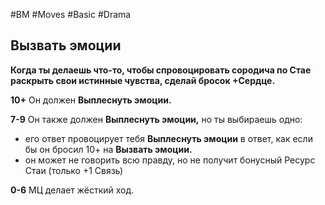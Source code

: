 #BM  #Moves #Basic #Drama 
## Вызвать эмоции  
**Когда ты делаешь что-то, чтобы спровоцировать  сородича по Стае раскрыть свои истинные чувства,  сделай бросок +Сердце.**  

**10+** Он должен **Выплеснуть эмоции.**  

**7-9** Он также должен **Выплеснуть эмоции,** но ты  выбираешь одно:  
- его ответ провоцирует тебя **Выплеснуть эмоции** в ответ,  как если бы он бросил 10+ на **Вызвать эмоции.**  
- он может не говорить всю правду, но не получит бонусный Ресурс Стаи (только +1 Связь)  

**0-6** МЦ делает жёсткий ход.